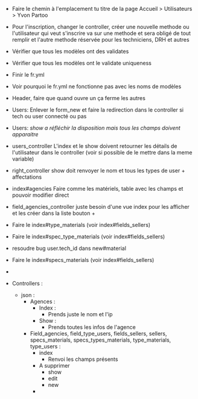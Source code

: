 * Faire le chemin à l'emplacement tu titre de la page Accueil > Utilisateurs > Yvon Partoo
* Pour l'inscription, changer le controller, créer une nouvelle methode ou l'utilisateur qui veut s'inscrire va sur une methode et sera obligé de tout remplir et l'autre methode réservée pour les techniciens, DRH et autres
* Vérifier que tous les modèles ont des validates
* Vérifier que tous les modèles ont le validate uniqueness
* Finir le fr.yml
* Voir pourquoi le fr.yml ne fonctionne pas avec les noms de modèles
* Header, faire que quand ouvre un ça ferme les autres
* Users: Enlever le form_new et faire la redirection dans le controller si tech ou user connecté ou pas
* Users: *show a réfléchir la disposition mais tous les champs doivent apparaitre*
* users_controller L'index et le show doivent retourner les détails de l'utilisateur dans le controller (voir si possible de le mettre dans la meme variable)
* right_controller show doit renvoyer le nom et tous les types de user + affectations
* index#agencies Faire comme les matériels, table avec les champs et pouvoir modifier direct
* field_agencies_controller juste besoin d'une vue index pour les afficher et les créer dans la liste bouton +


* Faire le index#type_materials (voir index#fields_sellers)
* Faire le index#spec_type_materials (voir index#fields_sellers)
* resoudre bug user.tech_id dans new#material
* Faire le index#specs_materials (voir index#fields_sellers)
*
* Controllers :
  * json :
    * Agences :
      * Index :
        * Prends juste le nom et l'ip
      * Show :
        * Prends toutes les infos de l'agence
    * Field_agencies, field_type_users, fields_sellers, sellers, specs_materials, specs_types_materials, type_materials, type_users :
      * index
        * Renvoi les champs présents
      * A supprimer
        * show
        * edit
        * new
      *
